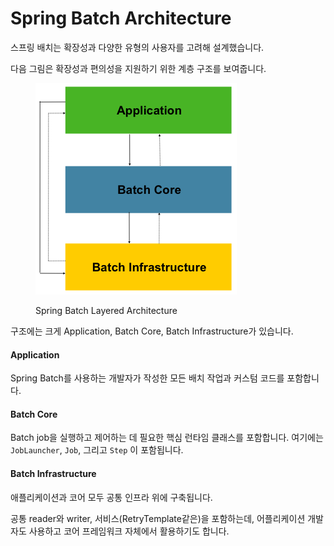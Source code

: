 # Spring Batch Architecture

스프링 배치는 확장성과 다양한 유형의 사용자를 고려해 설계했습니다.

다음 그림은 확장성과 편의성을 지원하기 위한 계층 구조를 보여줍니다.

<figure><img src="../.gitbook/assets/image (1) (1).png" alt=""><figcaption><p>Spring Batch Layered Architecture</p></figcaption></figure>

구조에는 크게 Application, Batch Core, Batch Infrastructure가 있습니다.

#### Application

Spring Batch를 사용하는 개발자가 작성한 모든 배치 작업과 커스텀 코드를 포함합니다.

#### Batch Core

Batch job을 실행하고 제어하는 데 필요한 핵심 런타임 클래스를 포함합니다. 여기에는`JobLauncher`, `Job`, 그리고 `Step` 이 포함됩니다.

#### Batch Infrastructure

애플리케이션과 코어 모두 공통 인프라 위에 구축됩니다.

공통 reader와 writer, 서비스(RetryTemplate같은)을 포함하는데, 어플리케이션 개발자도 사용하고 코어 프레임워크 자체에서 활용하기도 합니다.

